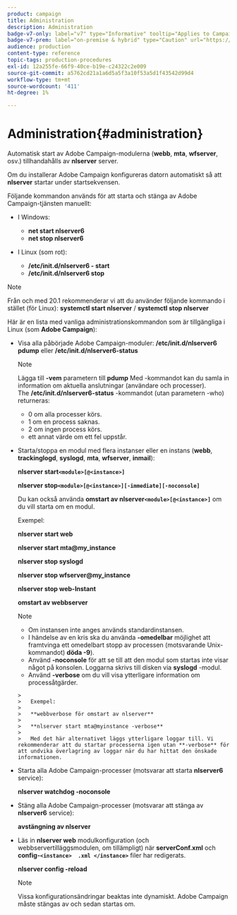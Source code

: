 ```yaml
---
product: campaign
title: Administration
description: Administration
badge-v7-only: label="v7" type="Informative" tooltip="Applies to Campaign Classic v7 only"
badge-v7-prem: label="on-premise & hybrid" type="Caution" url="https://experienceleague.adobe.com/docs/campaign-classic/using/installing-campaign-classic/architecture-and-hosting-models/hosting-models-lp/hosting-models.html?lang=en" tooltip="Applies to on-premise and hybrid deployments only"
audience: production
content-type: reference
topic-tags: production-procedures
exl-id: 12a255fe-66f9-40ce-b19e-c24322c2e009
source-git-commit: a5762cd21a1a6d5a5f3a10f53a5d1f43542d99d4
workflow-type: tm+mt
source-wordcount: '411'
ht-degree: 1%

---
```


# Administration{#administration}



Automatisk start av Adobe Campaign-modulerna (**webb**, **mta**, **wfserver**, osv.) tillhandahålls av **nlserver** server.

Om du installerar Adobe Campaign konfigureras datorn automatiskt så att **nlserver** startar under startsekvensen.

Följande kommandon används för att starta och stänga av Adobe Campaign-tjänsten manuellt:

* I Windows:

   * **net start nlserver6**
   * **net stop nlserver6**

* I Linux (som rot):

   * **/etc/init.d/nlserver6 - start**
   * **/etc/init.d/nlserver6 stop**

>[!NOTE]
>
>Från och med 20.1 rekommenderar vi att du använder följande kommando i stället (för Linux): **systemctl start nlserver** / **systemctl stop nlserver**

Här är en lista med vanliga administrationskommandon som är tillgängliga i Linux (som **Adobe Campaign**):

* Visa alla påbörjade Adobe Campaign-moduler: **/etc/init.d/nlserver6 pdump** eller **/etc/init.d/nlserver6-status**

   >[!NOTE]
   >
   >Lägga till **-vem** parametern till **pdump** Med -kommandot kan du samla in information om aktuella anslutningar (användare och processer).\
   >The **/etc/init.d/nlserver6-status** -kommandot (utan parametern -who) returneras:
   >
   >    * 0 om alla processer körs.
   >    * 1 om en process saknas.
   >    * 2 om ingen process körs.
   >    * ett annat värde om ett fel uppstår.


* Starta/stoppa en modul med flera instanser eller en instans (**webb**, **trackinglogd**, **syslogd**, **mta**, **wfserver**, **inmail**):

   **nlserver start`<module>[@<instance>]`**

   **nlserver stop`<module>[@<instance>][-immediate][-noconsole]`**

   Du kan också använda **omstart av nlserver`<module>[@<instance>]`** om du vill starta om en modul.

   Exempel:

   **nlserver start web**

   **nlserver start mta@my_instance**

   **nlserver stop syslogd**

   **nlserver stop wfserver@my_instance**

   **nlserver stop web-Instant**

   **omstart av webbserver**

   >[!NOTE]
   >
   >* Om instansen inte anges används standardinstansen.
   >* I händelse av en kris ska du använda **-omedelbar** möjlighet att framtvinga ett omedelbart stopp av processen (motsvarande Unix-kommandot) **döda -9**).
   >* Använd **-noconsole** för att se till att den modul som startas inte visar något på konsolen. Loggarna skrivs till disken via **syslogd** -modul.
   >* Använd **-verbose** om du vill visa ytterligare information om processåtgärder.

      >
      >   Exempel:
      >
      >   **webbverbose för omstart av nlserver**
      >
      >   **nlserver start mta@myinstance -verbose**
      >
      >   Med det här alternativet läggs ytterligare loggar till. Vi rekommenderar att du startar processerna igen utan **-verbose** för att undvika överlagring av loggar när du har hittat den önskade informationen.


* Starta alla Adobe Campaign-processer (motsvarar att starta **nlserver6** service):

   **nlserver watchdog -noconsole**

* Stäng alla Adobe Campaign-processer (motsvarar att stänga av **nlserver6** service):

   **avstängning av nlserver**

* Läs in **nlserver web** modulkonfiguration (och webbservertilläggsmodulen, om tillämpligt) när **serverConf.xml** och **config-`<instance>  .xml </instance>`** filer har redigerats.

   **nlserver config -reload**

   >[!NOTE]
   >
   >Vissa konfigurationsändringar beaktas inte dynamiskt. Adobe Campaign måste stängas av och sedan startas om.
